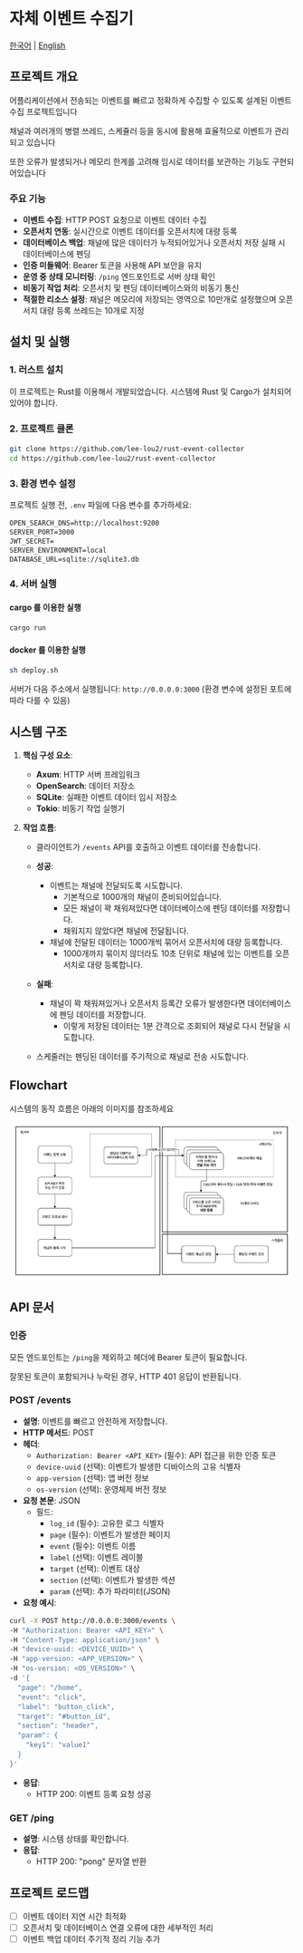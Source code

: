 # 자체 이벤트 수집기

[한국어](README.ko.md) | [English](README.md)

## 프로젝트 개요

어플리케이션에서 전송되는 이벤트를 빠르고 정확하게 수집할 수 있도록 설계된 이벤트 수집 프로젝트입니다

채널과 여러개의 병렬 쓰레드, 스케쥴러 등을 동시에 활용해 효율적으로 이벤트가 관리되고 있습니다

또한 오류가 발생되거나 메모리 한계를 고려해 임시로 데이터를 보관하는 기능도 구현되어있습니다

### 주요 기능

- **이벤트 수집**: HTTP POST 요청으로 이벤트 데이터 수집
- **오픈서치 연동**: 실시간으로 이벤트 데이터를 오픈서치에 대량 등록
- **데이터베이스 백업**: 채널에 많은 데이터가 누적되어있거나 오픈서치 저장 실패 시 데이터베이스에 펜딩
- **인증 미들웨어**: Bearer 토큰을 사용해 API 보안을 유지
- **운영 중 상태 모니터링**: `/ping` 엔드포인트로 서버 상태 확인
- **비동기 작업 처리**: 오픈서치 및 펜딩 데이터베이스와의 비동기 통신
- **적절한 리소스 설정**: 채널은 메모리에 저장되는 영역으로 10만개로 설정했으며 오픈서치 대량 등록 쓰레드는 10개로 지정

## 설치 및 실행

### 1. 러스트 설치

이 프로젝트는 Rust를 이용해서 개발되었습니다. 시스템에 Rust 및 Cargo가 설치되어 있어야 합니다.

### 2. 프로젝트 클론

``` bash
git clone https://github.com/lee-lou2/rust-event-collector
cd https://github.com/lee-lou2/rust-event-collector
```

### 3. 환경 변수 설정

프로젝트 실행 전, `.env` 파일에 다음 변수를 추가하세요:

``` dotenv
OPEN_SEARCH_DNS=http://localhost:9200
SERVER_PORT=3000
JWT_SECRET=
SERVER_ENVIRONMENT=local
DATABASE_URL=sqlite://sqlite3.db
```

### 4. 서버 실행

#### cargo 를 이용한 실행

``` bash
cargo run
```

#### docker 를 이용한 실행

```bash
sh deploy.sh
```

서버가 다음 주소에서 실행됩니다: `http://0.0.0.0:3000` (환경 변수에 설정된 포트에 따라 다를 수 있음)

## 시스템 구조

1. **핵심 구성 요소**:
    - **Axum**: HTTP 서버 프레임워크
    - **OpenSearch**: 데이터 저장소
    - **SQLite**: 실패한 이벤트 데이터 임시 저장소
    - **Tokio**: 비동기 작업 실행기

2. **작업 흐름**:
    - 클라이언트가 `/events` API를 호출하고 이벤트 데이터를 전송합니다.
    - **성공**:
        - 이벤트는 채널에 전달되도록 시도합니다.
            - 기본적으로 1000개의 채널이 준비되어있습니다.
            - 모든 채널이 꽉 채워져있다면 데이터베이스에 펜딩 데이터를 저장합니다.
            - 채워지지 않았다면 채널에 전달됩니다.
        - 채널에 전달된 데이터는 1000개씩 묶어서 오픈서치에 대량 등록합니다.
            - 1000개까지 묶이지 않더라도 10초 단위로 채널에 있는 이벤트를 오픈서치로 대량 등록합니다.
    - **실패**:
        - 채널이 꽉 채워져있거나 오픈서치 등록간 오류가 발생한다면 데이터베이스에 펜딩 데이터를 저장합니다.
            - 이렇게 저장된 데이터는 1분 간격으로 조회되어 채널로 다시 전달을 시도합니다.

    - 스케줄러는 펜딩된 데이터를 주기적으로 채널로 전송 시도합니다.

## Flowchart

시스템의 동작 흐름은 아래의 이미지를 참조하세요

![flowchart.png](docs/flowchart.png)

## API 문서

### **인증**

모든 엔드포인트는 `/ping`을 제외하고 헤더에 Bearer 토큰이 필요합니다.

잘못된 토큰이 포함되거나 누락된 경우, HTTP 401 응답이 반환됩니다.

### **POST /events**

- **설명**: 이벤트를 빠르고 안전하게 저장합니다.
- **HTTP 메서드**: POST
- **헤더**:
    - `Authorization: Bearer <API_KEY>` (필수): API 접근을 위한 인증 토큰
    - `device-uuid` (선택): 이벤트가 발생한 디바이스의 고유 식별자
    - `app-version` (선택): 앱 버전 정보
    - `os-version` (선택): 운영체제 버전 정보
- **요청 본문**: JSON
    - 필드:
        - `log_id` (필수): 고유한 로그 식별자
        - `page` (필수): 이벤트가 발생한 페이지
        - `event` (필수): 이벤트 이름
        - `label` (선택): 이벤트 레이블
        - `target` (선택): 이벤트 대상
        - `section` (선택): 이벤트가 발생한 섹션
        - `param` (선택): 추가 파라미터(JSON)
- **요청 예시**:

```bash
curl -X POST http://0.0.0.0:3000/events \
-H "Authorization: Bearer <API_KEY>" \
-H "Content-Type: application/json" \
-H "device-uuid: <DEVICE_UUID>" \
-H "app-version: <APP_VERSION>" \
-H "os-version: <OS_VERSION>" \
-d '{
  "page": "/home",
  "event": "click",
  "label": "button_click",
  "target": "#button_id",
  "section": "header",
  "param": {
    "key1": "value1"
  }
}'
```

- **응답**:
    - HTTP 200: 이벤트 등록 요청 성공

### **GET /ping**

- **설명**: 시스템 상태를 확인합니다.
- **응답**:
    - HTTP 200: "pong" 문자열 반환

## 프로젝트 로드맵

- [ ] 이벤트 데이터 지연 시간 최적화
- [ ] 오픈서치 및 데이터베이스 연결 오류에 대한 세부적인 처리
- [ ] 이벤트 백업 데이터 주기적 정리 기능 추가
